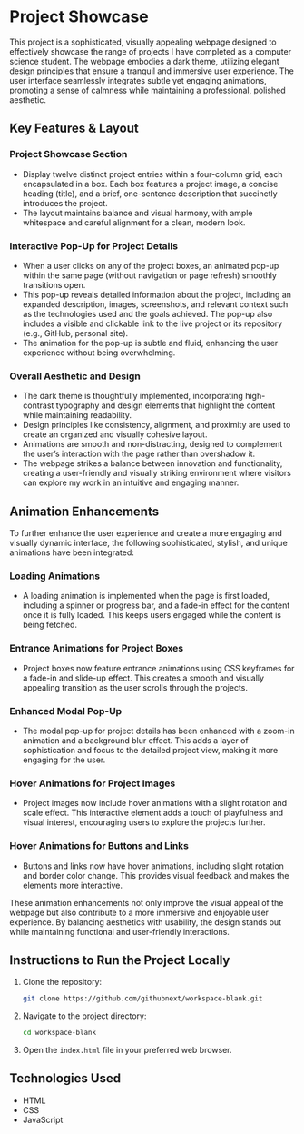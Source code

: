 # Project Showcase

This project is a sophisticated, visually appealing webpage designed to effectively showcase the range of projects I have completed as a computer science student. The webpage embodies a dark theme, utilizing elegant design principles that ensure a tranquil and immersive user experience. The user interface seamlessly integrates subtle yet engaging animations, promoting a sense of calmness while maintaining a professional, polished aesthetic.

## Key Features & Layout

### Project Showcase Section

- Display twelve distinct project entries within a four-column grid, each encapsulated in a box. Each box features a project image, a concise heading (title), and a brief, one-sentence description that succinctly introduces the project.
- The layout maintains balance and visual harmony, with ample whitespace and careful alignment for a clean, modern look.

### Interactive Pop-Up for Project Details

- When a user clicks on any of the project boxes, an animated pop-up within the same page (without navigation or page refresh) smoothly transitions open.
- This pop-up reveals detailed information about the project, including an expanded description, images, screenshots, and relevant context such as the technologies used and the goals achieved. The pop-up also includes a visible and clickable link to the live project or its repository (e.g., GitHub, personal site).
- The animation for the pop-up is subtle and fluid, enhancing the user experience without being overwhelming.

### Overall Aesthetic and Design

- The dark theme is thoughtfully implemented, incorporating high-contrast typography and design elements that highlight the content while maintaining readability.
- Design principles like consistency, alignment, and proximity are used to create an organized and visually cohesive layout.
- Animations are smooth and non-distracting, designed to complement the user’s interaction with the page rather than overshadow it.
- The webpage strikes a balance between innovation and functionality, creating a user-friendly and visually striking environment where visitors can explore my work in an intuitive and engaging manner.

## Animation Enhancements

To further enhance the user experience and create a more engaging and visually dynamic interface, the following sophisticated, stylish, and unique animations have been integrated:

### Loading Animations

- A loading animation is implemented when the page is first loaded, including a spinner or progress bar, and a fade-in effect for the content once it is fully loaded. This keeps users engaged while the content is being fetched.

### Entrance Animations for Project Boxes

- Project boxes now feature entrance animations using CSS keyframes for a fade-in and slide-up effect. This creates a smooth and visually appealing transition as the user scrolls through the projects.

### Enhanced Modal Pop-Up

- The modal pop-up for project details has been enhanced with a zoom-in animation and a background blur effect. This adds a layer of sophistication and focus to the detailed project view, making it more engaging for the user.

### Hover Animations for Project Images

- Project images now include hover animations with a slight rotation and scale effect. This interactive element adds a touch of playfulness and visual interest, encouraging users to explore the projects further.

### Hover Animations for Buttons and Links

- Buttons and links now have hover animations, including slight rotation and border color change. This provides visual feedback and makes the elements more interactive.

These animation enhancements not only improve the visual appeal of the webpage but also contribute to a more immersive and enjoyable user experience. By balancing aesthetics with usability, the design stands out while maintaining functional and user-friendly interactions.

## Instructions to Run the Project Locally

1. Clone the repository:
    ```bash
    git clone https://github.com/githubnext/workspace-blank.git
    ```
2. Navigate to the project directory:
    ```bash
    cd workspace-blank
    ```
3. Open the `index.html` file in your preferred web browser.

## Technologies Used

- HTML
- CSS
- JavaScript
